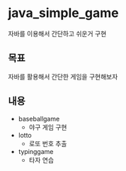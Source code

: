 # java_simple_game
자바를 이용해서 간단하고 쉬운거 구현

목표
-
자바를 활용해서 간단한 게임을 구현해보자

내용
-
* baseballgame
  * 야구 게임 구현
* lotto
  * 로또 번호 추출
* typinggame
  * 타자 연습
